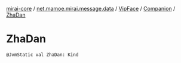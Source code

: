 [mirai-core](../../../index.md) / [net.mamoe.mirai.message.data](../../index.md) / [VipFace](../index.md) / [Companion](index.md) / [ZhaDan](./-zha-dan.md)

# ZhaDan

`@JvmStatic val ZhaDan: Kind`